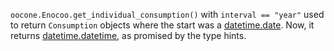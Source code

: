 `oocone.Enocoo.get_individual_consumption()` with `interval == "year"` used to return `Consumption` objects where the start was a [datetime.date](https://docs.python.org/3/library/datetime.html#date-objects).
Now, it returns [datetime.datetime](https://docs.python.org/3/library/datetime.html#datetime-objects), as promised by the type hints.
